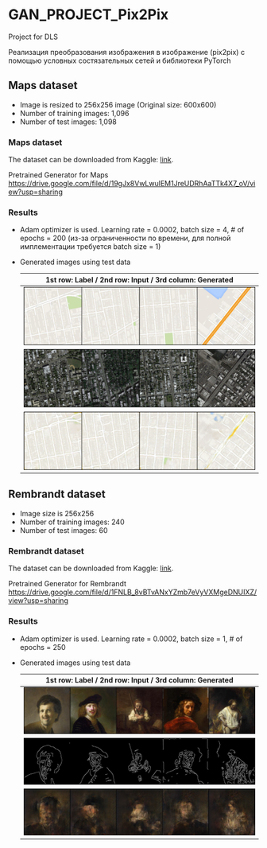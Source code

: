 # GAN_PROJECT_Pix2Pix
Project for DLS

Реализация преобразования изображения в изображение (pix2pix) с помощью условных состязательных сетей и библиотеки PyTorch

## Maps dataset
* Image is resized to 256x256 image (Original size: 600x600)
* Number of training images: 1,096
* Number of test images: 1,098
### Maps dataset
The dataset can be downloaded from Kaggle: [link](https://www.kaggle.com/vikramtiwari/pix2pix-dataset).

Pretrained Generator for Maps https://drive.google.com/file/d/19gJx8VwLwulEM1JreUDRhAaTTk4X7_oV/view?usp=sharing
### Results
* Adam optimizer is used. Learning rate = 0.0002, batch size = 4, # of epochs = 200 (из-за ограниченности по времени, для полной имплементации требуется batch size = 1)
* Generated images using test data

    |1st row: Label / 2nd row: Input / 3rd column: Generated|
    |:---:|
    |![](image/maps/label_1.png)|
    |![](image/maps/input_0.png)|
    |![](image/maps/y_gen_199.png)|




## Rembrandt dataset
* Image size is 256x256
* Number of training images: 240
* Number of test images: 60
### Rembrandt dataset
The dataset can be downloaded from Kaggle: [link](https://www.kaggle.com/grafstor/rembrandt-pix2pix-dataset?select=generator_a.h5).

Pretrained Generator for Rembrandt https://drive.google.com/file/d/1FNLB_8vBTvANxYZmb7eVyVXMgeDNUIXZ/view?usp=sharing
### Results
* Adam optimizer is used. Learning rate = 0.0002, batch size = 1, # of epochs = 250
* Generated images using test data

    |1st row: Label / 2nd row: Input / 3rd column: Generated|
    |:---:|
    |![](image/rembrandt/label_10.png)|
    |![](image/rembrandt/input_10.png)|
    |![](image/rembrandt/y_gen_249.png)|
